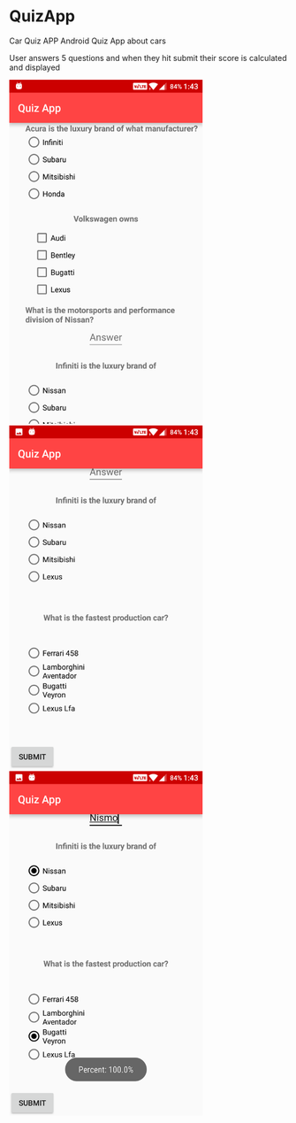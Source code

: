# QuizApp
Car Quiz APP
Android Quiz App about cars

User answers 5 questions and when they hit submit their score is calculated and displayed

<img src="/Screenshots/Screenshot%201.png?raw=true" width="350"/> <img src="/Screenshots/Screenshot%202.png?raw=true" width="350"/>
<img src="/Screenshots/Screenshot%203.png?raw=true" width="350"/>


